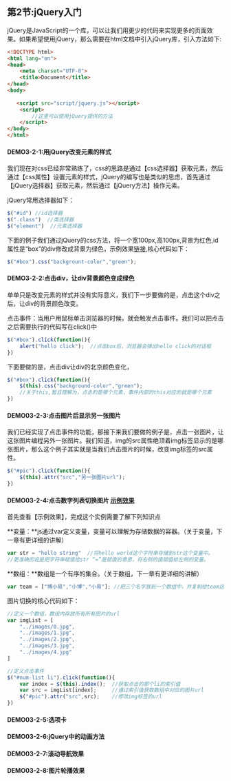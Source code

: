 ## 第2节:jQuery入门
jQuery是JavaScript的一个库，可以让我们用更少的代码来实现更多的页面效果。如果希望使用jQuery，那么需要在html文档中引入jQuery库，引入方法如下:
``` html
<!DOCTYPE html>
<html lang="en">
<head>
    <meta charset="UTF-8">
    <title>Document</title>
</head>
<body>
   
   <script src="script/jquery.js"></script> 
    <script>
        //这里可以使用jQuery提供的方法
    </script>
</body>
</html>
```

#### DEMO3-2-1:用jQuery改变元素的样式

我们现在对css已经非常熟练了，css的思路是通过【css选择器】获取元素，然后通过【css属性】设置元素的样式，jQuery的编写也是类似的思虑，首先通过【jQuery选择器】获取元素，然后通过【jQuery方法】操作元素。

jQuery常用选择器如下：
``` js
$("#id") //id选择器
$(".class")  //类选择器
$("element")  //元素选择器
```

下面的例子我们通过jQuery的css方法，将一个宽100px,高100px,背景为红色,id属性是“box”的div修改成背景为绿色，示例效果[链接](),核心代码如下：
``` js
$("#box").css("backgrount-color","green");
```

#### DEMO3-2-2:点击div，让div背景颜色变成绿色

单单只是改变元素的样式并没有实际意义，我们下一步要做的是，点击这个div之后，让div的背景颜色改变。

点击事件：当用户用鼠标单击浏览器的时候，就会触发点击事件。我们可以把点击之后需要执行的代码写在click()中
``` js
$("#box").click(function(){
    alert("hello click");  //点击box后，浏览器会弹出hello click的对话框
})
```

下面要做的是，点击div让div的北京颜色变化，
``` js
$("#box").click(function(){
    $(this).css("background-color","green");
    //关于this,暂且理解为，点击的是哪个元素，事件内部的this对应的就是哪个元素
})
```



#### DEMO03-2-3:点击图片后显示另一张图片

我们已经实现了点击事件的功能，那接下来我们要做的例子是，点击一张图片，让这张图片编程另外一张图片。我们知道，img的src属性绝顶着img标签显示的是哪张图片，那么这个例子其实就是当我们点击图片的时候，改变img标签的src属性。

``` js
$("#pic").click(function(){
    $(this).attr("src","另一张图片url");
})
```

#### DEMO03-2-4:点击数字列表切换图片 [示例效果]()
首先查看【示例效果】，完成这个实例需要了解下列知识点

**变量：**js通过var定义变量，变量可以理解为存储数据的容器。（关于变量，下一章有更详细的讲解）
``` js
var str = "hello string"  //将hello world这个字符串存储到str这个变量中。
//更准确的说是把字符串赋值给str “=”是赋值的意思，将右侧的值赋值给左侧的变量。
```

**数组：**数组是一个有序的集合。（关于数组，下一章有更详细的讲解）
``` js
var team = ["博小易","小博","小易"]; //把三个名字放到一个数组中，并复制给team这个变量
```

图片切换的核心代码如下：
``` js
//定义一个数组，数组内存放所有所有图片的url
var imgList = [
    "../images/0.jpg",
    "../images/1.jpg",
    "../images/2.jpg",
    "../images/3.jpg",
    "../images/4.jpg"
]

//定义点击事件
$("#num-list li").click(function(){
    var index = $(this).index();  //获取点击的那个li的索引值
    var src = imgList[index];     //通过索引值获取数组中对应的图片url
    $("#pic").attr("src",src);    //修改img标签的url
})
```

#### DEMO03-2-5:选项卡
#### DEMO03-2-6:jQuery中的动画方法
#### DEMO03-2-7:滚动导航效果
#### DEMO03-2-8:图片轮播效果


